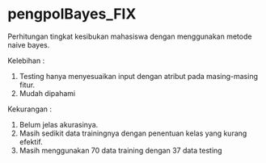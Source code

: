 # pengpolBayes_FIX
Perhitungan tingkat kesibukan mahasiswa dengan menggunakan metode naive bayes. 

Kelebihan : 
1. Testing hanya menyesuaikan input dengan atribut pada masing-masing fitur.
2. Mudah dipahami

Kekurangan : 
1. Belum jelas akurasinya.
2. Masih sedikit data trainingnya dengan penentuan kelas yang kurang efektif.
3. Masih menggunakan 70 data training dengan 37 data testing
